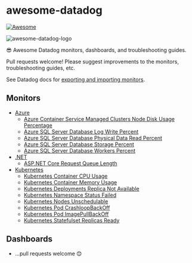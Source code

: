 # awesome-datadog

[![Awesome](https://awesome.re/badge-flat2.svg)](https://awesome.re)

![awesome-datadog-logo](https://user-images.githubusercontent.com/17363579/199892152-799ce2c9-cb98-40f1-aa0b-753120ad76f1.png)

😎 Awesome Datadog monitors, dashboards, and troubleshooting guides.

Pull requests welcome! Please suggest improvements to the monitors, troubleshooting guides, etc.

See Datadog docs for [exporting and importing monitors](https://docs.datadoghq.com/monitors/create/#exporting-and-importing-monitors).

## Monitors

- [Azure](./monitors/azure)
  - [Azure Container Service Managed Clusters Node Disk Usage Percentage](./monitors/azure/containerservice-managedclusters-nodediskusagepercentage.json)
  - [Azure SQL Server Database Log Write Percent](./monitors/azure/sqlserverdatabases-logwritepercent.json)
  - [Azure SQL Server Database Physical Data Read Percent](./monitors/azure/sqlserverdatabases-physicaldatareadpercent.json)
  - [Azure SQL Server Database Storage Percent](./monitors/azure/sqlserverdatabases-storagepercent.json)
  - [Azure SQL Server Database Workers Percent](./monitors/azure/sqlserverdatabases-workerspercent.json)
- [.NET](./monitors/dotnet)
  - [ASP.NET Core Request Queue Length](./monitors/dotnet/aspnetcore-requests-queuelength.json)
- [Kubernetes](./monitors/kubernetes/)
  - [Kubernetes Container CPU Usage](./monitors/kubernetes/container-cpu-usage.json)
  - [Kubernetes Container Memory Usage](./monitors/kubernetes/container-memory-usage.json)
  - [Kubernetes Deployments Replica Not Available](./monitors/kubernetes/deployment-replicas-available.json)
  - [Kubernetes Namespace Status Failed](./monitors/kubernetes/namespace-pods.json)
  - [Kubernetes Nodes Unschedulable](./monitors/kubernetes/nodes-unschedulable.json)
  - [Kubernetes Pod CrashloopBackOff](./monitors/kubernetes/pod-crashloopbackoff.json)
  - [Kubernetes Pod ImagePullBackOff](./monitors/kubernetes/pod-imagepullbackoff.json)
  - [Kubernetes Statefulset Replicas Ready](./monitors/kubernetes/statefulset-replicas-ready.json)

## Dashboards

- ...pull requests welcome 😊
